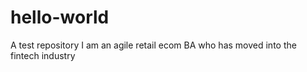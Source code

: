 # hello-world
A test repository
I am an agile retail ecom BA who has moved into the fintech industry
